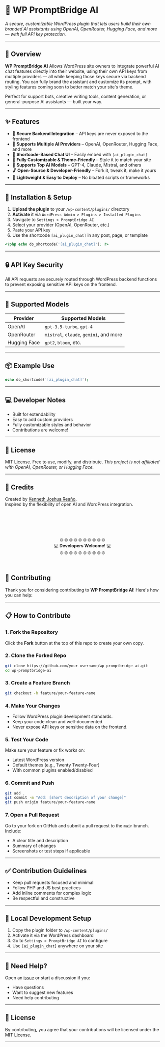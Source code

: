 
# 🚀 WP PromptBridge AI  
*A secure, customizable WordPress plugin that lets users build their own branded AI assistants using OpenAI, OpenRouter, Hugging Face, and more — with full API key protection.*

---

## 🧩 Overview  
**WP PromptBridge AI** Allows WordPress site owners to integrate powerful AI chat features directly into their website, using their own API keys from multiple providers — all while keeping those keys secure via backend routing. You can fully brand the assistant and customize its prompt, with styling features coming soon to better match your site's theme.

Perfect for support bots, creative writing tools, content generation, or general-purpose AI assistants — built your way.

---

## ✨ Features

- 🔐 **Secure Backend Integration** – API keys are never exposed to the frontend  
- 🔑 **Supports Multiple AI Providers** – OpenAI, OpenRouter, Hugging Face, and more  
- 💬 **Shortcode-Based Chat UI** – Easily embed with `[ai_plugin_chat]`  
- 🎨 **Fully Customizable & Theme-Friendly** – Style it to match your site  
- 🧠 **Supports Top AI Models** – GPT-4, Claude, Mistral, and others  
- 🔓 **Open-Source & Developer-Friendly** – Fork it, tweak it, make it yours  
- 🔧 **Lightweight & Easy to Deploy** – No bloated scripts or frameworks  

---

## 🔧 Installation & Setup

1. **Upload the plugin** to your `/wp-content/plugins/` directory  
2. **Activate** it via `WordPress Admin > Plugins > Installed Plugins`  
3. Navigate to `Settings > PromptBridge AI`  
4. Select your provider (OpenAI, OpenRouter, etc.)  
5. Paste your API key  
6. Use the shortcode `[ai_plugin_chat]` in any post, page, or template

```php
<?php echo do_shortcode('[ai_plugin_chat]'); ?>
````

---

## 🔒 API Key Security

All API requests are securely routed through WordPress backend functions to prevent exposing sensitive API keys on the frontend.

---

## 🤖 Supported Models

| Provider     | Supported Models                        |
| ------------ | --------------------------------------- |
| OpenAI       | `gpt-3.5-turbo`, `gpt-4`                |
| OpenRouter   | `mistral`, `claude`, `gemini`, and more |
| Hugging Face | `gpt2`, `bloom`, etc.                   |

---

## 📦 Example Use

```php
echo do_shortcode('[ai_plugin_chat]');
```

---

## 💻 Developer Notes

* Built for extendability
* Easy to add custom providers
* Fully customizable styles and behavior
* Contributions are welcome!

---

## 📄 License

MIT License.
Free to use, modify, and distribute.
*This project is not affiliated with OpenAI, OpenRouter, or Hugging Face.*

---


## 🙌 Credits

Created by [Kenneth Joshua Reaño](https://github.com/gioshwua).  
Inspired by the flexibility of open AI and WordPress integration.<br><br><br><br><br><br>



<div align="center">

🌐 🌐 🌐 🌐 🌐 🌐 🌐 🌐 🌐 🌐  
💻 **Developers Welcome!** 💻  
🌐 🌐 🌐 🌐 🌐 🌐 🌐 🌐 🌐 🌐  

</div>
<br>


## 🤝 Contributing


Thank you for considering contributing to **WP PromptBridge AI**! Here's how you can help:

---

## 📋 How to Contribute

### 1. **Fork the Repository**

Click the **Fork** button at the top of this repo to create your own copy.

### 2. **Clone the Forked Repo**

```bash
git clone https://github.com/your-username/wp-promptbridge-ai.git
cd wp-promptbridge-ai
```

### 3. **Create a Feature Branch**

```bash
git checkout -b feature/your-feature-name
```

### 4. **Make Your Changes**

* Follow WordPress plugin development standards.
* Keep your code clean and well-documented.
* Never expose API keys or sensitive data on the frontend.

### 5. **Test Your Code**

Make sure your feature or fix works on:

* Latest WordPress version
* Default themes (e.g., Twenty Twenty-Four)
* With common plugins enabled/disabled

### 6. **Commit and Push**

```bash
git add .
git commit -m "Add: [short description of your change]"
git push origin feature/your-feature-name
```

### 7. **Open a Pull Request**

Go to your fork on GitHub and submit a pull request to the `main` branch. Include:

* A clear title and description
* Summary of changes
* Screenshots or test steps if applicable

---

## ✅ Contribution Guidelines

* Keep pull requests focused and minimal
* Follow PHP and JS best practices
* Add inline comments for complex logic
* Be respectful and constructive

---

## 🧪 Local Development Setup

1. Copy the plugin folder to `/wp-content/plugins/`
2. Activate it via the WordPress dashboard
3. Go to `Settings > PromptBridge AI` to configure
4. Use `[ai_plugin_chat]` anywhere on your site

---

## 🙋 Need Help?

Open an [issue](https://github.com/yourgithub/wp-promptbridge-ai/issues) or start a discussion if you:

* Have questions
* Want to suggest new features
* Need help contributing

---

## 📜 License

By contributing, you agree that your contributions will be licensed under the MIT License.

---
